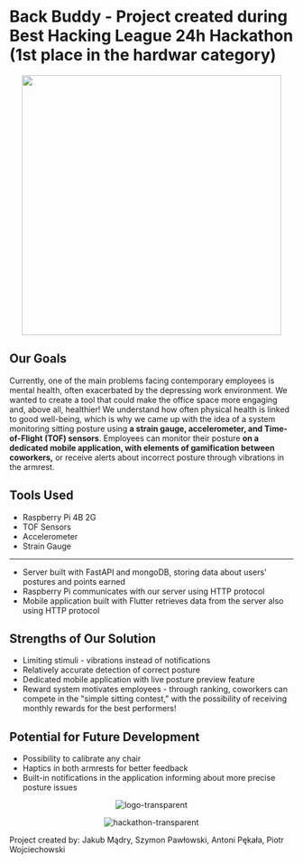 # Back Buddy - Project created during Best Hacking League 24h Hackathon (1st place in the hardwar category)

<p align="center">
  <img width="460" src="https://github.com/muxonn/best-hacking-league-2024/assets/40025452/eb32e203-4445-4218-8a17-a278733aba8d">
</p>

## Our Goals
Currently, one of the main problems facing contemporary employees is mental health, often exacerbated by the depressing work environment. We wanted to create a tool that could make the office space more engaging and, above all, healthier! We understand how often physical health is linked to good well-being, which is why we came up with the idea of a system monitoring sitting posture using **a strain gauge, accelerometer, and Time-of-Flight (TOF) sensors**. Employees can monitor their posture **on a dedicated mobile application, with elements of gamification between coworkers,** or receive alerts about incorrect posture through vibrations in the armrest.

## Tools Used
- Raspberry Pi 4B 2G
- TOF Sensors
- Accelerometer
- Strain Gauge
---
- Server built with FastAPI and mongoDB, storing data about users' postures and points earned
- Raspberry Pi communicates with our server using HTTP protocol
- Mobile application built with Flutter retrieves data from the server also using HTTP protocol

## Strengths of Our Solution
- Limiting stimuli - vibrations instead of notifications
- Relatively accurate detection of correct posture
- Dedicated mobile application with live posture preview feature
- Reward system motivates employees - through ranking, coworkers can compete in the "simple sitting contest," with the possibility of receiving monthly rewards for the best performers!

## Potential for Future Development
- Possibility to calibrate any chair
- Haptics in both armrests for better feedback
- Built-in notifications in the application informing about more precise posture issues

<p align="center">
  <img src="https://github.com/muxonn/best-hacking-league-2024/assets/40025452/6f4ea75c-35d9-4b79-8f26-ff7c2c0a06cb" alt="logo-transparent">
</p>
<p align="center">
  <img src="https://github.com/muxonn/best-hacking-league-2024/assets/40025452/279c4fd6-bd70-41ce-a801-89b1c10af4f4" alt="hackathon-transparent">
</p>

Project created by: Jakub Mądry, Szymon Pawłowski, Antoni Pękała, Piotr Wojciechowski
